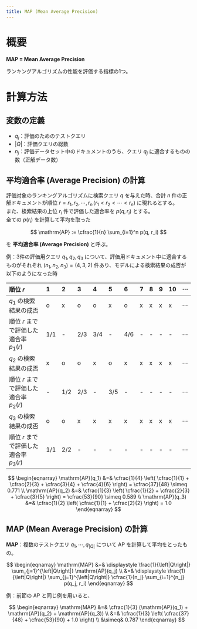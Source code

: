 ```yaml
---
title: MAP (Mean Average Precision)
---
```

# 概要

**MAP = Mean Average Precision**

ランキングアルゴリズムの性能を評価する指標の1つ。

# 計算方法

## 変数の定義

- $q_j$：評価のためのテストクエリ
- $\left\vert Q \right\vert$：評価クエリの総数
- $n_j$：評価データセット中のドキュメントのうち、クエリ $q_j$ に適合するものの数（正解データ数）

## 平均適合率 (Average Precision) の計算

評価対象のランキングアルゴリズムに検索クエリ $q$ を与えた時、合計 $n$ 件の正解ドキュメントが順位 $r = r_1, r_2, \cdots, r_n\,(r_1\lt r_2 \lt \cdots \lt r_n)$ に現れるとする。  
また、検索結果の上位 $r_i$ 件で評価した適合率を $p(q, r_i)$ とする。  
全ての $p(r_i)$ を計算して平均を取った

$$
\mathrm{AP} := \cfrac{1}{n} \sum_{i=1}^n p(q, r_i)
$$

を **平均適合率 (Average Precision)** と呼ぶ。

例：3件の評価用クエリ $q_1,q_2,q_3$ について、評価用ドキュメント中に適合するものがそれぞれ $(n_1, n_2, n_3) = (4,3,2)$ 件あり、モデルによる検索結果の成否が以下のようになった時

| 順位 $r$ | 1 | 2 | 3 | 4 | 5 | 6 | 7 | 8 | 9 | 10 | $\cdots$ |
| :-- | :-- | :-- | :-- | :-- | :-- | :-- | :-- | :-- | :-- | :-- | :-- |
| $q_1$ の検索結果の成否 | o | x | o | o | x | o | x | x | x | x | $\cdots$ |
| 順位 $r$ までで評価した適合率 $p_1(r)$ | $1/1$ | - | $2/3$ | $3/4$ | - | $4/6$ | - | - | - | - | $\cdots$ |
| $q_2$ の検索結果の成否 | x | o | o | x | o | x | x | x | x | x | $\cdots$ |
| 順位 $r$ までで評価した適合率 $p_2(r)$ | - | $1/2$ | $2/3$ | - | $3/5$ | - | - | - | - | - | $\cdots$ |
| $q_3$ の検索結果の成否 | o | o | x | x | x | x | x | x | x | x | $\cdots$ |
| 順位 $r$ までで評価した適合率 $p_3(r)$ | $1/1$ | $2/2$ | - | - | - | - | - | - | - | - | $\cdots$ |

$$
\begin{eqnarray}
    \mathrm{AP}(q_1) &=& \cfrac{1}{4} \left(
        \cfrac{1}{1} +
        \cfrac{2}{3} +
        \cfrac{3}{4} +
        \cfrac{4}{6}
    \right)
    = \cfrac{37}{48} \simeq 0.771
    \\
    \mathrm{AP}(q_2) &=& \cfrac{1}{3} \left(
        \cfrac{1}{2} +
        \cfrac{2}{3} +
        \cfrac{3}{5}
    \right)
    = \cfrac{53}{90} \simeq 0.589
    \\
    \mathrm{AP}(q_3) &=& \cfrac{1}{2} \left(
        \cfrac{1}{1} +
        \cfrac{2}{2}
    \right)
    = 1.0
\end{eqnarray}
$$


## MAP (Mean Average Precision) の計算

**MAP**：複数のテストクエリ $q_1, \cdots, q_{\vert Q\vert}$ について AP を計算して平均をとったもの。

$$
\begin{eqnarray}
    \mathrm{MAP}
    &=& \displaystyle \frac{1}{\left|Q\right|} \sum_{j=1}^{\left|Q\right|} \mathrm{AP}(q_j)
    \\
    &=& \displaystyle \frac{1}{\left|Q\right|} \sum_{j=1}^{\left|Q\right|} \cfrac{1}{n_j} \sum_{i=1}^{n_j} p(q_j, r_i)
\end{eqnarray}
$$

例：前節の AP と同じ例を用いると、

$$
\begin{eqnarray}
    \mathrm{MAP} &=& \cfrac{1}{3} (\mathrm{AP}(q_1) + \mathrm{AP}(q_2) + \mathrm{AP}(q_3))
    \\ &=&
    \cfrac{1}{3} \left( \cfrac{37}{48} + \cfrac{53}{90} + 1.0 \right)
    \\ &\simeq& 0.787
\end{eqnarray}
$$

